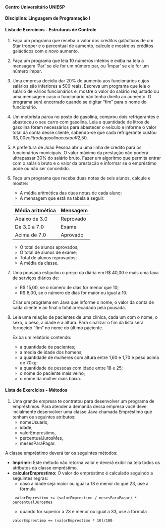 #### Centro Universitário UNIESP
#### Disciplina: Linguagem de Programação I
#### Lista de Exercícios - Estruturas de Controle

1. Faça um programa que receba o valor dos créditos galácticos de um Star trooper e 
   o percentual de aumento, calcule e mostre os créditos galácticos com o novo
   aumento.
2. Faça um programa que leia 10 números inteiros e exiba na tela a mensagem ‘Par’
   se ele for um número par, ou ‘Ímpar’ se ele for um número ímpar.
3. Uma empresa decidiu dar 20% de aumento aos funcionários cujos salários são
   inferiores a 500 reais. Escreva um programa que leia o salário de vários
   funcionários e, mostre o valor do salário reajustado ou uma mensagem caso o
   funcionário não tenha direito ao aumento. O programa será encerrado quando se
   digitar “fim” para o nome do funcionário.
4. Um motorista parou no posto de gasolina, comprou dois refrigerantes e abasteceu o
   seu carro com gasolina. Leia a quantidade de litros de gasolina foram necessários
   para abastecer o veículo e informe o valor total da conta desse cliente, sabendo-se
   que cada refrigerante custou R$3,00 e o litro de gasolina custou R$2,50.
5. A prefeitura de João Pessoa abriu uma linha de crédito para os funcionários
   municipais. O valor máximo da prestação não poderá ultrapassar 30% do salário
   bruto. Fazer um algoritmo que permita entrar com o salário bruto e o valor da
   prestação e informar se o empréstimo pode ou não ser concedido.
6. Faça um programa que receba duas notas de seis alunos, calcule e mostre:
   - A média aritmética das duas notas de cada aluno;
   - A mensagem que está na tabela a seguir:
   
   Média aritmética | Mensagem
   -----------------|----------
   Abaixo de 3.0    | Reprovado
   De 3.0 a 7.0     | Exame
   Acima de 7.0     | Aprovado
   
   - O total de alunos aprovados; 
   - O total de alunos de exame;
   - Total de alunos reprovados;
   - A média da classe.
7. Uma pousada estipulou o preço da diária em R$ 40,00 e mais uma taxa de serviços
   diários de:
   - R$ 15,00, se o número de dias for menor que 10;
   - R$ 8,00, se o número de dias for maior ou igual a 10.
   
   Criar um programa em Java que informe o nome, o valor da conta de cada cliente e ao
   final o total arrecadado pela pousada.
8. Leia uma relação de pacientes de uma clínica, cada um com o nome, o
   sexo, o peso, a idade e a altura. Para sinalizar o fim da lista será fornecido
   “fim” no nome do último paciente.
   
   Exiba um relatório contendo:
   - a quantidade de pacientes;
   - a média de idade dos homens;
   - a quantidade de mulheres com altura entre 1,60 e 1,70 e peso acima
   de 70kg;
   - a quantidade de pessoas com idade entre 18 e 25;
   - o nome do paciente mais velho;
   - o nome da mulher mais baixa.

#### Lista de Exercícios - Métodos

1. Uma grande empresa te contratou para desenvolver um programa de empréstimos.
   Para atender a demanda dessa empresa você deve incialmente desenvolver uma
   classe Java chamada Empréstimo que tenham os seguintes atributos:
   - nomeUsuario,
   - idade,
   - valorEmprestimo,
   - percentualJurosMes,
   - mesesParaPagar.
   
A classe empréstimo deverá ter os seguintes métodos:
   - **Imprimir:** Este método não retorna valor e deverá exibir na tela todos os atributos da
      classe empréstimo.
   - **calcularEmprestimo:** O valor do empréstimo é calculado seguindo a seguintes regras:
      - caso a idade seja maior ou igual a 18 e menor do que 23, use a fórmula
      ```
       valorEmprestimo += (valorEmprestimo / mesesParaPagar) * percentualJurosMes
      ```
      - quando for superior a 23 e menor ou igual a 33, use a fórmula
      ```
      valorEmprestimo += (valorEmprestimo * 10)/100
      ```
